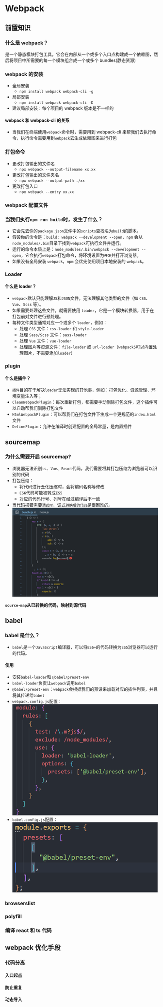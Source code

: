 # Webpack

## 前置知识

### 什么是 webpack？

是一个静态模块打包工具，它会在内部从一个或多个入口点构建成一个依赖图，然后将项目中所需要的每一个模块组合成一个或多个 bundles(静态资源)

### webpack 的安装

- 全局安装
  - `npm install webpack webpack-cli -g`
- 局部安装
  - `npm install webpack webpack-cli -D`
- 建议局部安装：每个项目的 webpack 版本是不一样的

#### webpack 和 webpack-cli 的关系

- 当我们在终端使用`webpack`命令时，需要用到 webpack-cli 来帮我们去执行命令，执行命令需要用到`webpack`去生成依赖图来进行打包

### 打包命令

- 更改打包输出的文件名
  - `npx webpack --output-filename xx.xx`
- 更改打包输出的文件夹名
  - `npx webpack --output-path ./xx`
- 更改打包入口
  - `npx webpack --entry xx.xx`

### webpack 配置文件

### 当我们执行`npm run build`时，发生了什么？

- 它会先去你的`package.json`文件中的`scripts`查找名为`build`的脚本。
- 假设你的命令是：`build: webpack --development --open`，`npm` 会从`node_modules/.bin`目录下找到`webpack`可执行文件并运行。
- 运行的命令本质上是：`node_modules/.bin/webpack --development --open`，它会执行`webpack`打包命令，将环境设置为`开发`并打开浏览器。
- 如果没有全局安装 `webpack`，`npm` 会优先使用项目本地安装的 `webpack`。

### Loader

#### 什么是 loader？

- `webpack`默认只能理解`JS`和`JSON`文件，无法理解其他类型的文件（如 `CSS`、`Vue`、`Scss` 等）。
- 如果需要处理这些文件，就需要使用 `loader`，它是一个模块转换器，用于在打包前对文件进行预处理。
- 每种文件类型通常对应一个或多个 `loader`，例如：
  - 处理 `CSS` 文件：`css-loader` 和 `style-loader`
  - 处理 `Sass/Scss` 文件：`sass-loader`
  - 处理 `Vue` 文件：`vue-loader`
  - 处理图片等资源文件：`file-loader` 或 `url-loader`（`webpack5`可以内置处理图片，不需要添加`loader`）

### plugin

#### 什么是插件？

- `插件`目的在于解决`loader`无法实现的其他事，例如：打包优化、资源管理、环境变量注入等；
- `CleanWebpackPlugin`：每次重新打包，都需要手动删除打包文件，这个插件可以自动帮我们删除打包文件
- `HtmlWebpackPlugin`：可以帮我们在打包文件下生成一个更规范的`index.html`文件
- `DefinePlugin`：允许在编译时创建配置的全局常量，是内置插件

## sourcemap

### 为什么需要开启 sourcemap?

- 浏览器无法识别`ts`、`Vue`、`React`代码，我们需要将其打包压缩为浏览器可以识别的代码
- 打包压缩：
  - 将代码进行丑化压缩时，会将编码名称等修改
  - `ES6`代码可能被转成`ES5`
  - 对应的代码行号、列号在经过编译后不一致
- 当代码报错需要`调式时`，调式`转换后的代码`是很困难的。
  ![alt text](./images/image.png)

**`source-map`从已转换的代码，映射到源代码**

## babel

### babel 是什么？

- `babel`是一个`JavaScript`编译器，可以将`ES6+`的代码转换为`ES5`浏览器可以运行的代码。

#### 使用

- 安装`babel-loader`和 `@babel/preset-env`
- `babel-loader`负责让`webpack`调用`babel`
- `@babel/preset-env`：`webpack`会根据我们的预设来加载对应的插件列表，并且将其传递给`babel`
- `webpack.config.js`配置：
  ![alt text](./images/image-1.png)
- `babel.config.js`配置：
  ![alt text](./images/image-2.png)

### browserslist

### polyfill

### 编译 react 和 ts 代码

## webpack 优化手段

### 代码分离

#### 入口起点

#### 防止重复

#### 动态导入
